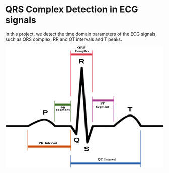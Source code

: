 # QRS Complex Detection in ECG signals
In this project, we detect the time domain parameters of the ECG signals, such as QRS complex, RR and QT intervals and T peaks.

![image](Images/3.png)
